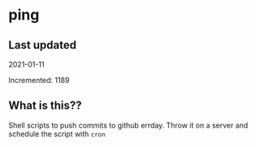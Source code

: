 # ping

## Last updated
2021-01-11

Incremented: 1189

## What is this??
Shell scripts to push commits to github errday. Throw it on a server and schedule the script with `cron`
